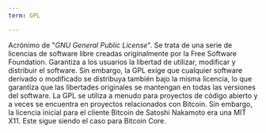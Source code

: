 ```yaml
---
term: GPL

---
```

Acrónimo de "*GNU General Public License*". Se trata de una serie de licencias de software libre creadas originalmente por la Free Software Foundation. Garantiza a los usuarios la libertad de utilizar, modificar y distribuir el software. Sin embargo, la GPL exige que cualquier software derivado o modificado se distribuya también bajo la misma licencia, lo que garantiza que las libertades originales se mantengan en todas las versiones del software. La GPL se utiliza a menudo para proyectos de código abierto y a veces se encuentra en proyectos relacionados con Bitcoin. Sin embargo, la licencia inicial para el cliente Bitcoin de Satoshi Nakamoto era una MIT X11. Este sigue siendo el caso para Bitcoin Core.
